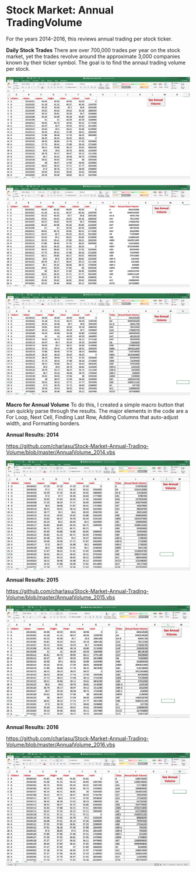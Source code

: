# Stock Market: Annual TradingVolume
For the years 2014–2016, this reviews annual trading per stock ticker.

**Daily Stock Trades**
There are over 700,000 trades per year on the stock market, yet the trades revolve around the approximate 3,000 companies known by their ticker symbol. The goal is to find the annaul trading volume per stock.

![Daily Stock Trades: No Results ... Yet](/1_Data_Before_Clicking_Button.png)  


![Annual Stock Trades: Results](/2_Results_Before_Borders_Fill_In.png)  



![Annual Stock Trades: Formatting](/3_Results_After_Clicking_Button.png)  


**Macro for Annual Volume**
To do this, I created a simple macro button that can quickly parse through the results. The major elements in the code are a For Loop, Next Cell, Finding Last Row, Adding Columns that auto-adjust width, and Formatting borders.  



**Annual Results: 2014**  

https://github.com/charlasu/Stock-Market-Annual-Trading-Volume/blob/master/AnnualVolume_2014.vbs  

![Annual Stock Trades:2014](/4_Results_2014.png)  



**Annual Results: 2015**  

https://github.com/charlasu/Stock-Market-Annual-Trading-Volume/blob/master/AnnualVolume_2015.vbs  

![Annual Stock Trades:2015](/5_Results_2015.png)  



**Annual Results: 2016**  

https://github.com/charlasu/Stock-Market-Annual-Trading-Volume/blob/master/AnnualVolume_2016.vbs  

![Annual Stock Trades:2016](/6_Results_2016.png)


